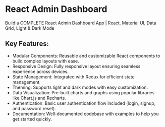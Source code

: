 # React Admin Dashboard

Build a COMPLETE React Admin Dashboard App | React, Material UI, Data Grid, Light & Dark Mode

## Key Features:
- Modular Components: Reusable and customizable React components to build complex layouts with ease.
- Responsive Design: Fully responsive layout ensuring seamless experience across devices.
- State Management: Integrated with Redux for efficient state management.
- Theming: Supports light and dark modes with easy customization.
- Data Visualization: Pre-built charts and graphs using popular libraries like Chart.js and Recharts.
- Authentication: Basic user authentication flow included (login, signup, and password reset).
- Documentation: Well-documented codebase with examples to help you get started quickly.
